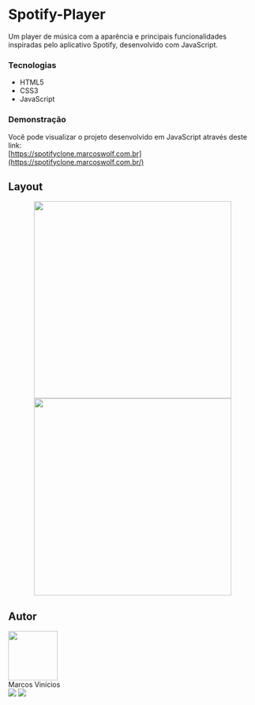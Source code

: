 # Spotify-Player

   Um player de música com a aparência e principais funcionalidades inspiradas pelo aplicativo Spotify, desenvolvido com JavaScript.

### Tecnologias

- HTML5
- CSS3
- JavaScript

### Demonstração

Você pode visualizar o projeto desenvolvido em JavaScript através deste link: <br />
[https://spotifyclone.marcoswolf.com.br](https://spotifyclone.marcoswolf.com.br/)

## Layout

<p align="center">
  <img src="https://github.com/MarcosWolf/spotify-player/assets/26293082/dc2c2eba-740a-46e7-9f5d-832650d23ab6" width="400px">
  <img src="https://github.com/MarcosWolf/spotify-player/assets/26293082/f937b402-441a-496b-a035-18dda32a1bf6" width="400px">
</p>
 
## Autor

<a href="https://www.marcoswolf.com.br/">
<img style="width:100px" src="https://avatars.githubusercontent.com/u/26293082?v=4" alt=""/>
<br />    
</a>
Marcos Vinícios

<div>
<a href="mailto:contato@marcoswolf.com.br"><img src="https://img.shields.io/badge/Gmail-D14836?style=for-the-badge&logo=gmail&logoColor=white"/></a>
<a href="https://www.linkedin.com/in/marcoswolf/" target="_blank" rel="noopener noreferrer"><img src="https://img.shields.io/badge/LinkedIn-0077B5?style=for-the-badge&logo=linkedin&logoColor=white"/></a>
</div>

